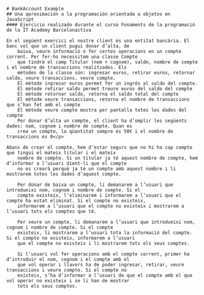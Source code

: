     # BankAccount Example
    ## Una aproximación a la programación orientada a objetos en JavaScript
    #### Ejercicio realizado durante el curso Fonaments de la programació de la IT Academy Barcelonactiva
    
    En el següent exercici el nostre client és una entitat bancària. El banc vol que un client pugui donar d’alta, de
        baixa, veure informació o fer certes operacions en un compte corrent. Per fer-ho necessitem una classe Compte
        que tindrà el camp Titular (nom + cognom), saldo, nombre de compte i el nombre de transaccions realitzades. Els
        mètodes de la classe són: ingresar euros, retirar euros, retornar saldo, veure transaccions, veure compte.
        El mètode ingresar euros permet fer un ingrés al saldo del compte.
        El mètode retirar saldo permet treure euros del saldo del compte
        El mètode retornar saldo, retorna el saldo total del compte
        El mètode veure transaccions, retorna el nombre de transaccions que s’han fet amb el compte
        El mètode veure compte mostra per pantalla totes les dades del compte
        Per donar d’alta un compte, el client ha d’omplir les següents dades: nom, cognom i nombre de compte. Quan es
        crea un compte, la qüantitat sempre és 50€ i el nombre de transaccions és 0</p>

    Abans de crear el compte, hem d’estar segurs que no hi ha cap compte que tingui el mateix titular i el mateix
        nombre de compte. Si un titular ja té aquest nombre de compte, hem d’informar a l’usuari dient-li que el compte
        no es crearà perquè ja té un compte amb aquest nombre i li mostrarem totes les dades d’aquest compte.

        Per donar de baixa un compte, li demanarem a l’usuari que introdueixi nom, cognom i nombre de compte. Si el
        compte existeix, l’eliminarem i informarem a l’usuari que el compte ha estat eliminat. Si el compte no existeix,
        informarem a l’usuari que el compte no existeix i mostrarem a l’usuari tots els comptes que té.

        Per veure un compte, li demanarem a l’usuari que introdueixi nom, cognom i nombre de compte. Si el compte
        existeix, li mostrarem a l’usuari tota la informació del compte. Si el compte no existeix, informarem a l’usuari
        que el compte no existeix i li mostrarem tots els seus comptes.

        Si l’usuari vol fer operacions amb el compte corrent, primer ha d’introduir el nom, cognom i el compte amb el
        que vol operar i llavors ha de poder ingresar, retirar, veure transaccions i veure compte. Si el compte no
        existeix, s’ha d’informar a l’usuari de que el compte amb el que vol operar no existeix i se li han de mostrar
        tots els seus comptes.
    
